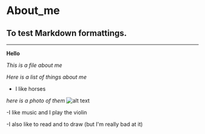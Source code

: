 # About_me

## To test Markdown formattings.  
---
**Hello**

*This is a file about me* 

*Here is a list of things about me*

- I like horses

*here is a photo of them*
![alt text](liga-liepina-horses.jpg)

-I like music  and I play the violin 

-I also like to read and to draw (but I'm really bad at it) 


